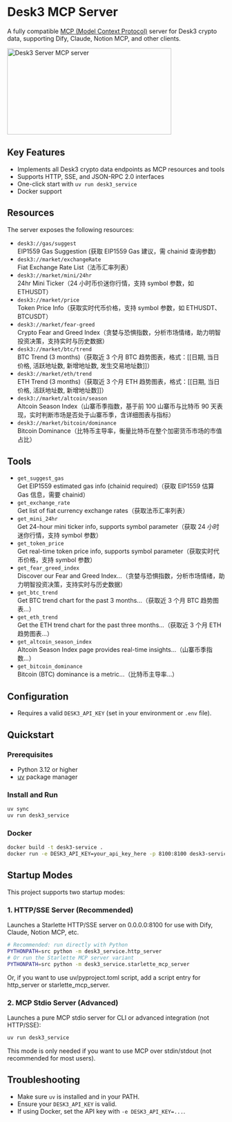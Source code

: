 # Desk3 MCP Server

A fully compatible [MCP (Model Context Protocol)](https://github.com/mcp-protocol/spec) server for Desk3 crypto data, supporting Dify, Claude, Notion MCP, and other clients.

<a href="https://glama.ai/mcp/servers/@desk3/cryptocurrency-mcp-server">
  <img width="380" height="200" src="https://glama.ai/mcp/servers/@desk3/cryptocurrency-mcp-server/badge" alt="Desk3 Server MCP server" />
</a>

## Key Features

- Implements all Desk3 crypto data endpoints as MCP resources and tools
- Supports HTTP, SSE, and JSON-RPC 2.0 interfaces
- One-click start with `uv run desk3_service`
- Docker support

## Resources

The server exposes the following resources:

- `desk3://gas/suggest`  
  EIP1559 Gas Suggestion (获取 EIP1559 Gas 建议，需 chainid 查询参数)
- `desk3://market/exchangeRate`  
  Fiat Exchange Rate List（法币汇率列表）
- `desk3://market/mini/24hr`  
  24hr Mini Ticker（24 小时币价迷你行情，支持 symbol 参数，如 ETHUSDT）
- `desk3://market/price`  
  Token Price Info（获取实时代币价格，支持 symbol 参数，如 ETHUSDT、BTCUSDT）
- `desk3://market/fear-greed`  
  Crypto Fear and Greed Index（贪婪与恐惧指数，分析市场情绪，助力明智投资决策，支持实时与历史数据）
- `desk3://market/btc/trend`  
  BTC Trend (3 months)（获取近 3 个月 BTC 趋势图表，格式：[[日期, 当日价格, 活跃地址数, 新增地址数, 发生交易地址数]]）
- `desk3://market/eth/trend`  
  ETH Trend (3 months)（获取近 3 个月 ETH 趋势图表，格式：[[日期, 当日价格, 活跃地址数, 新增地址数]]）
- `desk3://market/altcoin/season`  
  Altcoin Season Index（山寨币季指数，基于前 100 山寨币与比特币 90 天表现，实时判断市场是否处于山寨币季，含详细图表与指标）
- `desk3://market/bitcoin/dominance`  
  Bitcoin Dominance（比特币主导率，衡量比特币在整个加密货币市场的市值占比）

## Tools

- `get_suggest_gas`  
  Get EIP1559 estimated gas info (chainid required)（获取 EIP1559 估算 Gas 信息，需要 chainid）
- `get_exchange_rate`  
  Get list of fiat currency exchange rates（获取法币汇率列表）
- `get_mini_24hr`  
  Get 24-hour mini ticker info, supports symbol parameter（获取 24 小时迷你行情，支持 symbol 参数）
- `get_token_price`  
  Get real-time token price info, supports symbol parameter（获取实时代币价格，支持 symbol 参数）
- `get_fear_greed_index`  
  Discover our Fear and Greed Index...（贪婪与恐惧指数，分析市场情绪，助力明智投资决策，支持实时与历史数据）
- `get_btc_trend`  
  Get BTC trend chart for the past 3 months...（获取近 3 个月 BTC 趋势图表...）
- `get_eth_trend`  
  Get the ETH trend chart for the past three months...（获取近 3 个月 ETH 趋势图表...）
- `get_altcoin_season_index`  
  Altcoin Season Index page provides real-time insights...（山寨币季指数...）
- `get_bitcoin_dominance`  
  Bitcoin (BTC) dominance is a metric...（比特币主导率...）

## Configuration

- Requires a valid `DESK3_API_KEY` (set in your environment or `.env` file).

## Quickstart

### Prerequisites

- Python 3.12 or higher
- [uv](https://docs.astral.sh/uv/getting-started/installation/) package manager

### Install and Run

```bash
uv sync
uv run desk3_service
```

### Docker

```bash
docker build -t desk3-service .
docker run -e DESK3_API_KEY=your_api_key_here -p 8100:8100 desk3-service
```

## Startup Modes

This project supports two startup modes:

### 1. HTTP/SSE Server (Recommended)

Launches a Starlette HTTP/SSE server on 0.0.0.0:8100 for use with Dify, Claude, Notion MCP, etc.

```bash
# Recommended: run directly with Python
PYTHONPATH=src python -m desk3_service.http_server
# Or run the Starlette MCP server variant
PYTHONPATH=src python -m desk3_service.starlette_mcp_server
```

Or, if you want to use uv/pyproject.toml script, add a script entry for http_server or starlette_mcp_server.

### 2. MCP Stdio Server (Advanced)

Launches a pure MCP stdio server for CLI or advanced integration (not HTTP/SSE):

```bash
uv run desk3_service
```

This mode is only needed if you want to use MCP over stdin/stdout (not recommended for most users).

## Troubleshooting

- Make sure `uv` is installed and in your PATH.
- Ensure your `DESK3_API_KEY` is valid.
- If using Docker, set the API key with `-e DESK3_API_KEY=...`.